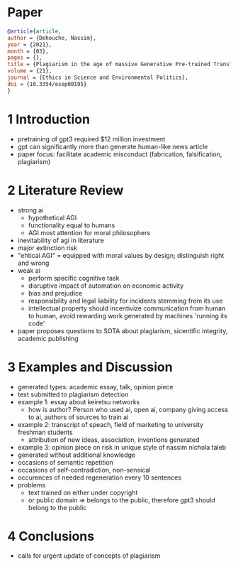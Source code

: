 # Paper

```bibtex
@article{article,
author = {Dehouche, Nassim},
year = {2021},
month = {03},
pages = {},
title = {Plagiarism in the age of massive Generative Pre-trained Transformers (GPT-3): “The best time to act was yesterday. The next best time is now.”},
volume = {21},
journal = {Ethics in Science and Environmental Politics},
doi = {10.3354/esep00195}
}
```

# 1 Introduction
- pretraining of gpt3 required $12 million investment
- gpt can significantly more than generate human-like news article
- paper focus: facilitate academic misconduct (fabrication, falsification, plagiarism)

# 2 Literature Review
- strong ai
  - hypothetical AGI
  - functionality equal to humans
  - AGI most attention for moral philosophers
-   inevitability of agi in literature
-   major extinction risk
-   "ehtical AGI" = equipped with moral values by design; distinguish right and wrong
- weak ai
  - perform specific cognitive task
  - disruptive impact of automation on economic activity
  - bias and prejudice
  - responsibility and legal liability for incidents stemming from its use
  - intellectual property should incentivize communication from human to human, avoid rewarding work generated by machines 'running its code'
- paper proposes questions to SOTA about plagiarism, sicentific integrity, academic publishing

# 3 Examples and Discussion
- generated types: academic essay, talk, opinion piece
- text submitted to plagiarism detection
- example 1: essay about keiretsu networks
  - how is author? Person who used ai, open ai, company giving access to ai, authors of sources to train ai
- example 2: transcript of speach, field of marketing to university freshman students
  - attribution of new ideas, association, inventions generated
- example 3: opinion piece on risk in unique style of nassim nichola taleb
- generated without additional knowledge
- occasions of semantic repetition
- occasions of self-contradiction, non-sensical
- occurences of needed regeneration every 10 sentences
- problems
  - text trained on either under copyright
  - or public domain => belongs to the public, therefore gpt3 should belong to the public

# 4 Conclusions
- calls for urgent update of concepts of plagiarism